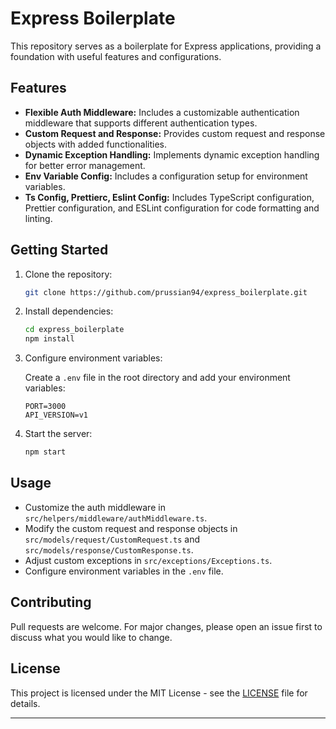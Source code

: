 # Express Boilerplate

This repository serves as a boilerplate for Express applications, providing a foundation with useful features and configurations.

## Features

- **Flexible Auth Middleware:** Includes a customizable authentication middleware that supports different authentication types.
- **Custom Request and Response:** Provides custom request and response objects with added functionalities.
- **Dynamic Exception Handling:** Implements dynamic exception handling for better error management.
- **Env Variable Config:** Includes a configuration setup for environment variables.
- **Ts Config, Prettierc, Eslint Config:** Includes TypeScript configuration, Prettier configuration, and ESLint configuration for code formatting and linting.

## Getting Started

1. Clone the repository:

   ```sh
   git clone https://github.com/prussian94/express_boilerplate.git
   ```

2. Install dependencies:

   ```sh
   cd express_boilerplate
   npm install
   ```

3. Configure environment variables:

   Create a `.env` file in the root directory and add your environment variables:

   ```
   PORT=3000
   API_VERSION=v1
   ```

4. Start the server:

   ```sh
   npm start
   ```

## Usage

- Customize the auth middleware in `src/helpers/middleware/authMiddleware.ts`.
- Modify the custom request and response objects in `src/models/request/CustomRequest.ts` and `src/models/response/CustomResponse.ts`.
- Adjust custom exceptions in `src/exceptions/Exceptions.ts`.
- Configure environment variables in the `.env` file.

## Contributing

Pull requests are welcome. For major changes, please open an issue first to discuss what you would like to change.

## License

This project is licensed under the MIT License - see the [LICENSE](LICENSE) file for details.

---
